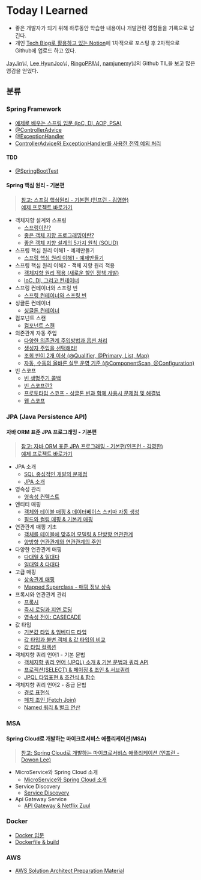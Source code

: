 # Today I Learned

-   좋은 개발자가 되기 위해 하루동안 학습한 내용이나 개발관련 경험들을 기록으로 남긴다.
-   개인 [Tech Blog로 활용하고 있는 Notion](https://bum13.notion.site/7c92319da0534d7280ede4bb6dfccfef)에 1차적으로 포스팅 후 2차적으로 Github에 업로드 하고 있다.

[JayJin](https://github.com/milooy)님,  [Lee HyunJoo](https://wayhome25.github.io/)님,  [RingoPPA](https://github.com/ksu3101)님, [namjunemy](https://github.com/namjunemy)님의 Github TIL을 보고 많은 영감을 얻었다.

## 분류

### Spring Framework

-   [예제로 배우는 스프링 입문 (IoC, DI, AOP, PSA)](https://github.com/bum12ark/TIL/blob/main/Spring/%EC%98%88%EC%A0%9C%EB%A1%9C%20%EB%B0%B0%EC%9A%B0%EB%8A%94%20%EC%8A%A4%ED%94%84%EB%A7%81%20%EC%9E%85%EB%AC%B8.md)
-   [@ControllerAdvice](https://github.com/bum12ark/TIL/blob/main/Spring/%40ControllerAdvice.md)
-   [@ExceptionHandler](https://github.com/bum12ark/TIL/blob/main/Spring/%40ExceptionHandler.md)
-   [ControllerAdvice와 ExceptionHandler를 사용한 전역 예외 처리](https://github.com/bum12ark/TIL/blob/main/Spring/ControllerAdvice%EC%99%80%20ExceptionHandler%EB%A5%BC%20%EC%82%AC%EC%9A%A9%ED%95%9C%20%EC%A0%84%EC%97%AD%20%EC%98%88%EC%99%B8%20%EC%B2%98%EB%A6%AC.md)

#### TDD
-   [@SpringBootTest](https://github.com/bum12ark/TIL/blob/main/Spring/TDD/%40SpringBootTest.md)

#### Spring 핵심 원리 - 기본편

  > [참고: 스프링 핵심원리 - 기본편 (인프런 - 김영한)](https://www.inflearn.com/course/%EC%8A%A4%ED%94%84%EB%A7%81-%ED%95%B5%EC%8B%AC-%EC%9B%90%EB%A6%AC-%EA%B8%B0%EB%B3%B8%ED%8E%B8/dashboard)   
  > [예제 프로젝트 바로가기](https://github.com/bum12ark/study_lecture/tree/main/core)

- 객체지향 설계와 스프링
  - [스프링이란?](https://github.com/bum12ark/TIL/blob/main/Spring/Spring%20Core%20Principles/1_Object%20Oriented%20Design%20and%20Spring/%EC%8A%A4%ED%94%84%EB%A7%81%EC%9D%B4%EB%9E%80.md)
  - [좋은 객체 지향 프로그래밍이란?](https://github.com/bum12ark/TIL/blob/main/Spring/Spring%20Core%20Principles/1_Object%20Oriented%20Design%20and%20Spring/%EC%A2%8B%EC%9D%80%20%EA%B0%9D%EC%B2%B4%20%EC%A7%80%ED%96%A5%20%ED%94%84%EB%A1%9C%EA%B7%B8%EB%9E%98%EB%B0%8D%EC%9D%B4%EB%9E%80.md)
  - [좋은 객체 지향 설계의 5가지 원칙 (SOLID)](https://github.com/bum12ark/TIL/blob/main/Spring/Spring%20Core%20Principles/1_Object%20Oriented%20Design%20and%20Spring/%EC%A2%8B%EC%9D%80%20%EA%B0%9D%EC%B2%B4%20%EC%A7%80%ED%96%A5%20%EC%84%A4%EA%B3%84%EC%9D%98%205%EA%B0%80%EC%A7%80%20%EC%9B%90%EC%B9%99%20(SOLID).md)
- 스프링 핵심 원리 이해1 - 예제만들기
  - [스프링 핵심 원리 이해1 - 예제만들기](https://github.com/bum12ark/TIL/blob/main/Spring/Spring%20Core%20Principles/Create%20Example/%EC%8A%A4%ED%94%84%EB%A7%81%20%ED%95%B5%EC%8B%AC%20%EC%9B%90%EB%A6%AC%20%EC%9D%B4%ED%95%B41%20-%20%EC%98%88%EC%A0%9C%20%EB%A7%8C%EB%93%A4%EA%B8%B0.md)
- 스프링 핵심 원리 이해2 - 객체 지향 원리 적용
  - [객체지향 원리 적용 (새로운 할인 정책 개발)](https://github.com/bum12ark/TIL/blob/main/Spring/Spring%20Core%20Principles/3_Applying%20the%20object-oriented%20principle/%EA%B0%9D%EC%B2%B4%20%EC%A7%80%ED%96%A5%20%EC%9B%90%EB%A6%AC%EC%A0%81%EC%9A%A9(%EC%83%88%EB%A1%9C%EC%9A%B4%20%ED%95%A0%EC%9D%B8%20%EC%A0%95%EC%B1%85%20%EA%B0%9C%EB%B0%9C).md)
  - [IoC, DI, 그리고 컨테이너](https://github.com/bum12ark/TIL/blob/main/Spring/Spring%20Core%20Principles/3_Applying%20the%20object-oriented%20principle/IoC%2C%20DI%2C%20%EA%B7%B8%EB%A6%AC%EA%B3%A0%20%EC%BB%A8%ED%85%8C%EC%9D%B4%EB%84%88.md)
- 스프링 컨테이너와 스프링 빈
  - [스프링 컨테이너와 스프링 빈](https://github.com/bum12ark/TIL/blob/main/Spring/Spring%20Core%20Principles/4_Spring%20Container%20And%20Bean/%EC%8A%A4%ED%94%84%EB%A7%81%20%EC%BB%A8%ED%85%8C%EC%9D%B4%EB%84%88%EC%99%80%20%EC%8A%A4%ED%94%84%EB%A7%81%20%EB%B9%88.md)
- 싱글톤 컨테이너
  - [싱글톤 컨테이너](https://github.com/bum12ark/TIL/blob/main/Spring/Spring%20Core%20Principles/5_SingleTon%20Container/%EC%8B%B1%EA%B8%80%ED%86%A4%20%EC%BB%A8%ED%85%8C%EC%9D%B4%EB%84%88.md)
- 컴포넌트 스캔
  - [컴포넌트 스캔](https://github.com/bum12ark/TIL/blob/main/Spring/Spring%20Core%20Principles/6_Component%20Scan/%EC%BB%B4%ED%8F%AC%EB%84%8C%ED%8A%B8%20%EC%8A%A4%EC%BA%94.md)
- 의존관계 자동 주입
  - [다양한 의존관계 주입방법과 옵션 처리](https://github.com/bum12ark/TIL/blob/main/Spring/Spring%20Core%20Principles/7_Auto%20Dependency%20Injection/%EB%8B%A4%EC%96%91%ED%95%9C%20%EC%9D%98%EC%A1%B4%EA%B4%80%EA%B3%84%20%EC%A3%BC%EC%9E%85%EB%B0%A9%EB%B2%95%EA%B3%BC%20%EC%98%B5%EC%85%98%EC%B2%98%EB%A6%AC.md)
  - [생성자 주입을 선택해라!](https://github.com/bum12ark/TIL/blob/main/Spring/Spring%20Core%20Principles/7_Auto%20Dependency%20Injection/%EC%83%9D%EC%84%B1%EC%9E%90%20%EC%A3%BC%EC%9E%85%EC%9D%84%20%EC%84%A0%ED%83%9D%ED%95%B4%EB%9D%BC!.md)
  - [조회 빈이 2개 이상 (@Qualifier, @Primary, List, Map)](https://github.com/bum12ark/TIL/blob/main/Spring/Spring%20Core%20Principles/7_Auto%20Dependency%20Injection/%EC%A1%B0%ED%9A%8C%20%EB%B9%88%EC%9D%B4%202%EA%B0%9C%20%EC%9D%B4%EC%83%81%20(%40Qualifier%2C%20%40Primary%2C%20List%2C%20Map).md)
  - [자동, 수동의 올바른 실무 운영 기준 (@ComponentScan, @Configuration)](https://github.com/bum12ark/TIL/blob/main/Spring/Spring%20Core%20Principles/7_Auto%20Dependency%20Injection/%EC%9E%90%EB%8F%99%2C%20%EC%88%98%EB%8F%99%EC%9D%98%20%EC%98%AC%EB%B0%94%EB%A5%B8%20%EC%8B%A4%EB%AC%B4%20%EC%9A%B4%EC%98%81%20%EA%B8%B0%EC%A4%80%20(%40ComponentScan%2C%20%40Configuration).md)
- 빈 스코프
  - [빈 생명주기 콜백](https://github.com/bum12ark/TIL/blob/main/Spring/Spring%20Core%20Principles/8_Bean%20Scope/%EB%B9%88%20%EC%83%9D%EB%AA%85%EC%A3%BC%EA%B8%B0%20%EC%BD%9C%EB%B0%B1.md)
  - [빈 스코프란?](https://github.com/bum12ark/TIL/blob/main/Spring/Spring%20Core%20Principles/8_Bean%20Scope/%EB%B9%88%20%EC%8A%A4%EC%BD%94%ED%94%84%EB%9E%80.md)
  - [프로토타입 스코프 - 싱글톤 빈과 함께 사용시 문제점 및 해결법](https://github.com/bum12ark/TIL/blob/main/Spring/Spring%20Core%20Principles/8_Bean%20Scope/%ED%94%84%EB%A1%9C%ED%86%A0%ED%83%80%EC%9E%85%20%EC%8A%A4%EC%BD%94%ED%94%84%20-%20%EC%8B%B1%EA%B8%80%ED%86%A4%20%EB%B9%88%EA%B3%BC%20%ED%95%A8%EA%BB%98%20%EC%82%AC%EC%9A%A9%EC%8B%9C%20%EB%AC%B8%EC%A0%9C%EC%A0%90%20%EB%B0%8F%20%ED%95%B4%EA%B2%B0%EB%B2%95.md)
  - [웹 스코프](https://github.com/bum12ark/TIL/blob/main/Spring/Spring%20Core%20Principles/8_Bean%20Scope/%EC%9B%B9%20%EC%8A%A4%EC%BD%94%ED%94%84.md)

### JPA (Java Persistence API)

#### 자바 ORM 표준 JPA 프로그래밍 - 기본편

> [참고: 자바 ORM 표준 JPA 프로그래밍 - 기본편(인프런 - 김영한)](https://www.inflearn.com/course/ORM-JPA-Basic/dashboard)   
> [예제 프로젝트 바로가기](https://github.com/bum12ark/study_lecture/tree/main/jpa-basic)

- JPA 소개
  - [SQL 중심적인 개발의 문제점](https://github.com/bum12ark/TIL/blob/main/JPA/1_JPA%20%EC%86%8C%EA%B0%9C/SQL%20%EC%A4%91%EC%8B%AC%EC%A0%81%EC%9D%B8%20%EA%B0%9C%EB%B0%9C%EC%9D%98%20%EB%AC%B8%EC%A0%9C%EC%A0%90.md)
  - [JPA 소개](https://github.com/bum12ark/TIL/blob/main/JPA/1_JPA%20%EC%86%8C%EA%B0%9C/JPA%20%EC%86%8C%EA%B0%9C.md)
- 영속성 관리
  - [영속성 컨텍스트](https://github.com/bum12ark/TIL/blob/main/JPA/2_%EC%98%81%EC%86%8D%EC%84%B1%20%EA%B4%80%EB%A6%AC/%EC%98%81%EC%86%8D%EC%84%B1%20%EC%BB%A8%ED%85%8D%EC%8A%A4%ED%8A%B8.md)
- 엔티티 매핑
  - [객체와 테이블 매핑 & 데이터베이스 스키마 자동 생성](https://github.com/bum12ark/TIL/blob/main/JPA/3_%EC%97%94%ED%8B%B0%ED%8B%B0%20%EB%A7%A4%ED%95%91/%EA%B0%9D%EC%B2%B4%EC%99%80%20%ED%85%8C%EC%9D%B4%EB%B8%94%20%EB%A7%A4%ED%95%91%20%26%20%EB%8D%B0%EC%9D%B4%ED%84%B0%EB%B2%A0%EC%9D%B4%EC%8A%A4%20%EC%8A%A4%ED%82%A4%EB%A7%88%20%EC%9E%90%EB%8F%99%20%EC%83%9D%EC%84%B1.md)
  - [필드와 컬럼 매핑 & 기본키 매핑](https://github.com/bum12ark/TIL/blob/main/JPA/3_%EC%97%94%ED%8B%B0%ED%8B%B0%20%EB%A7%A4%ED%95%91/%ED%95%84%EB%93%9C%EC%99%80%20%EC%BB%AC%EB%9F%BC%20%EB%A7%A4%ED%95%91%20%26%20%EA%B8%B0%EB%B3%B8%ED%82%A4%20%EB%A7%A4%ED%95%91.md)
- 연관관계 매핑 기초
  - [객체를 테이블에 맞추어 모델링 & 단방향 연관관계](https://github.com/bum12ark/TIL/blob/main/JPA/4_%EC%97%B0%EA%B4%80%EA%B4%80%EA%B3%84%20%EB%A7%A4%ED%95%91%20%EA%B8%B0%EC%B4%88/%EA%B0%9D%EC%B2%B4%EB%A5%BC%20%ED%85%8C%EC%9D%B4%EB%B8%94%EC%97%90%20%EB%A7%9E%EC%B6%94%EC%96%B4%20%EB%AA%A8%EB%8D%B8%EB%A7%81%20%26%20%EB%8B%A8%EB%B0%A9%ED%96%A5%20%EC%97%B0%EA%B4%80%EA%B4%80%EA%B3%84.md)
  - [양방향 연관관계와 연관관계의 주인](https://github.com/bum12ark/TIL/blob/main/JPA/4_%EC%97%B0%EA%B4%80%EA%B4%80%EA%B3%84%20%EB%A7%A4%ED%95%91%20%EA%B8%B0%EC%B4%88/%EC%96%91%EB%B0%A9%ED%96%A5%20%EC%97%B0%EA%B4%80%EA%B4%80%EA%B3%84%EC%99%80%20%EC%97%B0%EA%B4%80%EA%B4%80%EA%B3%84%EC%9D%98%20%EC%A3%BC%EC%9D%B8.md)
- 다양한 연관관계 매핑
  - [다대일 & 일대다](https://github.com/bum12ark/TIL/blob/main/JPA/5_%EB%8B%A4%EC%96%91%ED%95%9C%20%EC%97%B0%EA%B4%80%EA%B4%80%EA%B3%84%20%EB%A7%A4%ED%95%91/%EB%8B%A4%EB%8C%80%EC%9D%BC%20%26%20%EC%9D%BC%EB%8C%80%EB%8B%A4.md)
  - [일대일 & 다대다](https://github.com/bum12ark/TIL/blob/main/JPA/5_%EB%8B%A4%EC%96%91%ED%95%9C%20%EC%97%B0%EA%B4%80%EA%B4%80%EA%B3%84%20%EB%A7%A4%ED%95%91/%EC%9D%BC%EB%8C%80%EC%9D%BC%20%26%20%EB%8B%A4%EB%8C%80%EB%8B%A4.md)
- 고급 매핑
  - [상속관계 매핑](https://github.com/bum12ark/TIL/blob/main/JPA/6_%EA%B3%A0%EA%B8%89%20%EB%A7%A4%ED%95%91/%EC%83%81%EC%86%8D%EA%B4%80%EA%B3%84%20%EB%A7%A4%ED%95%91.md)
  - [Mapped Superclass - 매핑 정보 상속](https://github.com/bum12ark/TIL/blob/main/JPA/6_%EA%B3%A0%EA%B8%89%20%EB%A7%A4%ED%95%91/Mapped%20Superclass%20-%20%EB%A7%A4%ED%95%91%20%EC%A0%95%EB%B3%B4%20%EC%83%81%EC%86%8D.md)
- 프록시와 연관관계 관리
  - [프록시](https://github.com/bum12ark/TIL/blob/main/JPA/7_%ED%94%84%EB%A1%9D%EC%8B%9C%EC%99%80%20%EC%97%B0%EA%B4%80%EA%B4%80%EA%B3%84%20%EA%B4%80%EB%A6%AC/%ED%94%84%EB%A1%9D%EC%8B%9C.md)
  - [즉시 로딩과 지연 로딩](https://github.com/bum12ark/TIL/blob/main/JPA/7_%ED%94%84%EB%A1%9D%EC%8B%9C%EC%99%80%20%EC%97%B0%EA%B4%80%EA%B4%80%EA%B3%84%20%EA%B4%80%EB%A6%AC/%EC%A6%89%EC%8B%9C%20%EB%A1%9C%EB%94%A9%EA%B3%BC%20%EC%A7%80%EC%97%B0%20%EB%A1%9C%EB%94%A9.md)
  - [영속성 전이: CASECADE](https://github.com/bum12ark/TIL/blob/main/JPA/7_%ED%94%84%EB%A1%9D%EC%8B%9C%EC%99%80%20%EC%97%B0%EA%B4%80%EA%B4%80%EA%B3%84%20%EA%B4%80%EB%A6%AC/%EC%98%81%EC%86%8D%EC%84%B1%20%EC%A0%84%EC%9D%B4%20-%20CASCADE.md)
- 값 타입
  - [기본값 타입 & 임베디드 타입](https://github.com/bum12ark/TIL/blob/main/JPA/8_%EA%B0%92%20%ED%83%80%EC%9E%85/%EA%B8%B0%EB%B3%B8%EA%B0%92%20%ED%83%80%EC%9E%85%20%26%20%EC%9E%84%EB%B2%A0%EB%94%94%EB%93%9C%20%ED%83%80%EC%9E%85.md)
  - [값 타입과 불변 객체 & 값 타입의 비교](https://github.com/bum12ark/TIL/blob/main/JPA/8_%EA%B0%92%20%ED%83%80%EC%9E%85/%EA%B0%92%20%ED%83%80%EC%9E%85%EA%B3%BC%20%EB%B6%88%EB%B3%80%20%EA%B0%9D%EC%B2%B4%20%26%20%EA%B0%92%20%ED%83%80%EC%9E%85%EC%9D%98%20%EB%B9%84%EA%B5%90.md)
  - [값 타입 컬렉션](https://github.com/bum12ark/TIL/blob/main/JPA/8_%EA%B0%92%20%ED%83%80%EC%9E%85/%EA%B0%92%20%ED%83%80%EC%9E%85%20%EC%BB%AC%EB%A0%89%EC%85%98.md)
- 객체지향 쿼리 언어1 - 기본 문법
  - [객체지향 쿼리 언어 (JPQL) 소개 & 기본 문법과 쿼리 API](https://github.com/bum12ark/TIL/blob/main/JPA/9_%EA%B0%9D%EC%B2%B4%EC%A7%80%ED%96%A5%20%EC%BF%BC%EB%A6%AC%20%EC%96%B8%EC%96%B41%20-%20%EA%B8%B0%EB%B3%B8%EB%AC%B8%EB%B2%95/%EA%B0%9D%EC%B2%B4%EC%A7%80%ED%96%A5%20%EC%BF%BC%EB%A6%AC%20%EC%96%B8%EC%96%B4%20(JPQL)%20%EC%86%8C%EA%B0%9C%20%26%20%EA%B8%B0%EB%B3%B8%20%EB%AC%B8%EB%B2%95%EA%B3%BC%20%EC%BF%BC%EB%A6%AC%20API.md)
  - [프로젝션(SELECT) & 페이징 & 조인 & 서브쿼리](https://github.com/bum12ark/TIL/blob/main/JPA/9_%EA%B0%9D%EC%B2%B4%EC%A7%80%ED%96%A5%20%EC%BF%BC%EB%A6%AC%20%EC%96%B8%EC%96%B41%20-%20%EA%B8%B0%EB%B3%B8%EB%AC%B8%EB%B2%95/%ED%94%84%EB%A1%9C%EC%A0%9D%EC%85%98(SELECT)%20%26%20%ED%8E%98%EC%9D%B4%EC%A7%95%20%26%20%EC%A1%B0%EC%9D%B8%20%26%20%EC%84%9C%EB%B8%8C%EC%BF%BC%EB%A6%AC.md)
  - [JPQL 타입표현 & 조건식 & 함수](https://github.com/bum12ark/TIL/blob/main/JPA/9_%EA%B0%9D%EC%B2%B4%EC%A7%80%ED%96%A5%20%EC%BF%BC%EB%A6%AC%20%EC%96%B8%EC%96%B41%20-%20%EA%B8%B0%EB%B3%B8%EB%AC%B8%EB%B2%95/JPQL%20%ED%83%80%EC%9E%85%ED%91%9C%ED%98%84%20%26%20%EC%A1%B0%EA%B1%B4%EC%8B%9D%20%26%20%ED%95%A8%EC%88%98.md)
- 객체지향 쿼리 언어2 - 중급 문법
  - [경로 표현식](https://github.com/bum12ark/TIL/blob/main/JPA/10_%EA%B0%9D%EC%B2%B4%EC%A7%80%ED%96%A5%20%EC%BF%BC%EB%A6%AC%20%EC%96%B8%EC%96%B42%20-%20%EC%A4%91%EA%B8%89%EB%AC%B8%EB%B2%95/%EA%B2%BD%EB%A1%9C%20%ED%91%9C%ED%98%84%EC%8B%9D.md)
  - [페치 조인 (Fetch Join)](https://github.com/bum12ark/TIL/blob/main/JPA/10_%EA%B0%9D%EC%B2%B4%EC%A7%80%ED%96%A5%20%EC%BF%BC%EB%A6%AC%20%EC%96%B8%EC%96%B42%20-%20%EC%A4%91%EA%B8%89%EB%AC%B8%EB%B2%95/%ED%8E%98%EC%B9%98%20%EC%A1%B0%EC%9D%B8%20(fetch%20join).md)
  - [Named 쿼리 & 벌크 연산](https://github.com/bum12ark/TIL/blob/main/JPA/10_%EA%B0%9D%EC%B2%B4%EC%A7%80%ED%96%A5%20%EC%BF%BC%EB%A6%AC%20%EC%96%B8%EC%96%B42%20-%20%EC%A4%91%EA%B8%89%EB%AC%B8%EB%B2%95/Named%20%EC%BF%BC%EB%A6%AC%20%26%20%EB%B2%8C%ED%81%AC%20%EC%97%B0%EC%82%B0.md)

### MSA

#### Spring Cloud로 개발하는 마이크로서비스 애플리케이션(MSA)

> [참고: Spring Cloud로 개발하는 마이크로서비스 애플리케이션 (인프런 - Dowon Lee)](https://www.inflearn.com/course/%EC%8A%A4%ED%94%84%EB%A7%81-%ED%81%B4%EB%9D%BC%EC%9A%B0%EB%93%9C-%EB%A7%88%EC%9D%B4%ED%81%AC%EB%A1%9C%EC%84%9C%EB%B9%84%EC%8A%A4/dashboard)

- MicroService와 Spring Cloud 소개
  - [MicroService와 Spring Cloud 소개](https://github.com/bum12ark/TIL/blob/main/MSA/Spring%20Cloud/Mircroservice%EC%99%80%20Spring%20Cloud%EC%9D%98%20%EC%86%8C%EA%B0%9C.md)
- Service Discovery
  - [Service Discovery](https://github.com/bum12ark/TIL/blob/main/MSA/Spring%20Cloud/Service%20Discovery.md)
- Api Gateway Service
  - [API Gateway & Netflix Zuul](https://github.com/bum12ark/TIL/blob/main/MSA/Spring%20Cloud/API%20Gateway%20%26%20Netflix%20Zuul.md)

### Docker

- [Docker 입문](https://github.com/bum12ark/TIL/blob/main/Docker/Docker%20%EC%9E%85%EB%AC%B8.md)
- [Dockerfile & build](https://github.com/bum12ark/TIL/blob/main/Docker/Dockerfile%20%26%20build.md)

### AWS

-   [AWS Solution Architect Preparation Material](https://github.com/bum12ark/TIL/blob/main/AWS/AWS%20Solution%20Architect%20Preparation%20Material.md)
